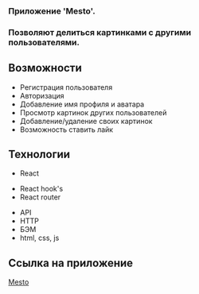 
### Приложение 'Mesto'. 
### Позволяют делиться картинками с другими пользователями.

## Возможности
* Регистрация пользователя
* Авторизация
* Добавление имя профиля и аватара
* Просмотр картинок других пользователей
* Добавление/удаление своих картинок
* Возможность ставить лайк

## Технологии
* React
+ React hook's
+ React router
* API
* HTTP
* БЭМ
* html, css, js

## Ссылка на приложение
[Mesto](https://sergejjlozjuk.github.io/react-mesto-auth/)  
